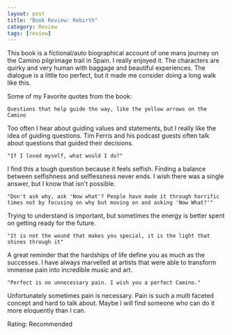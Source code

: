 ```yaml
---
layout: post
title: "Book Review: Rebirth"
category: Review
tags: [review]
---
```


This book is a fictional/auto biographical account of one mans journey
on the Camino pilgrimage trail in Spain. I really enjoyed it. The
characters are quirky and very human with baggage and beautiful
experiences. The dialogue is a little too perfect, but it made me
consider doing a long walk like this.

Some of my Favorite quotes from the book:

    Questions that help guide the way, like the yellow arrows on the
    Camino

Too often I hear about guiding values and statements, but I really
like the idea of guiding questions. Tim Ferris and his podcast guests
often talk about questions that guided their decisions.

    "If I loved myself, what would I do?"

I find this a tough question because it feels selfish. Finding a
balance between selfishness and selflessness never ends. I wish there
was a single answer, but I know that isn't possible.

    "Don't ask why, ask 'Now what'? People have made it through horrific
    times not by focusing on why but moving on and asking 'Now What?'"

Trying to understand is important, but sometimes the energy is better
spent on getting ready for the future.

    "It is not the wound that makes you special, it is the light that
    shines through it"

A great reminder that the hardships of life define you as much as the
successes. I have always marvelled at artists that were able to
transform immense pain into incredible music and art.

    "Perfect is no unnecessary pain. I wish you a perfect Camino."

Unfortunately sometimes pain is necessary. Pain is such a multi
faceted concept and hard to talk about. Maybe I will find someone who
can do it more eloquently than I can.

Rating: Recommended
